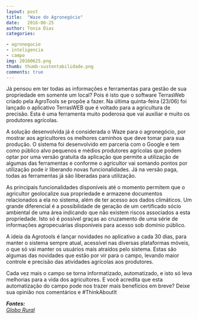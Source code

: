 ```yaml
---
layout: post
title:  "Waze do Agronegócio"
date:   2016-06-25
author: Tonia Dias
categories: 

- agronegocio
- inteligencia
- campo
img: 20160625.png
thumb: thumb-sustentabilidade.png
comments: true
---
```


Já pensou em ter todas as informações e ferramentas para gestão de sua propriedade em somente um local? Pois é isto que o software TerrasWeb criado pela AgroTools se propõe a fazer. Na última quinta-feira (23/06) foi lançado o aplicativo TerrasWEB que é voltado para a agricultura de precisão. Esta é uma ferramenta muito poderosa que vai auxiliar e muito os produtores agrícolas.<!--more-->

A solução desenvolvida já é considerada o Waze para o agronegócio, por mostrar aos agricultores os melhores caminhos que deve tomar para sua produção. O sistema foi desenvolvido em parceria com o Google e tem como público alvo pequenos e médios produtores agrícolas que podem optar por uma versão gratuita da aplicação que permite a utilização de algumas das ferramentas e conforme o agricultor vai somando pontos por utilização pode ir liberando novas funcionalidades. Já na versão paga, todas as ferramentas já são liberadas para utilização.

As principais funcionalidades disponíveis até o momento permitem que o agricultor geolocalize sua propriedade e armazene documentos relacionados a ela no sistema, além de ter acesso aos dados climáticos. Um grande diferencial é a possibilidade de geração de um certificado sócio ambiental de uma área indicando que não existem riscos associados a esta propriedade. Isto só é possível graças ao cruzamento de uma série de informações agropecuárias disponíveis para acesso sob domínio público.

A ideia da Agrotools é lançar novidades no aplicativo a cada 30 dias, para manter o sistema sempre atual, acessível nas diversas plataformas móveis, o que só vai manter os usuários mais atraídos pelo sistema. Estas são algumas das novidades que estão por vir para o campo, levando maior controle e precisão das atividades agrícolas aos produtores.

Cada vez mais o campo se torna informatizado, automatizado, e isto só leva melhorias para a vida dos agricultores. E você acredita que esta automatização do campo pode nos trazer mais benefícios em breve? Deixe sua opinião nos comentários e #ThinkAboutIt

<i>
	<b>Fontes: </b><br/>
	<a href="http://revistagloborural.globo.com/Noticias/Pesquisa-e-Tecnologia/noticia/2016/06/empresa-brasileira-lanca-o-waze-do-agronegocio.html">Globo Rural</a><br/>
</i>